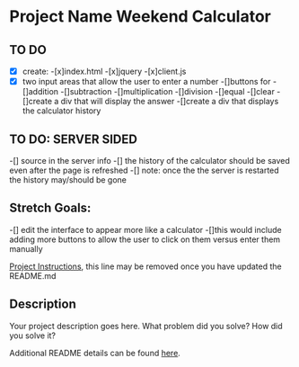# Project Name Weekend Calculator
## TO DO 
-[x] create:
    -[x]index.html
    -[x]jquery
    -[x]client.js
-[x] two input areas that allow the user to enter a number 
-[]buttons for 
    -[]addition
    -[]subtraction 
    -[]multiplication 
    -[]division 
    -[]equal 
    -[]clear 
-[]create a div that will display the answer 
-[]create a div that displays the calculator history 

## TO DO: SERVER SIDED
-[] source in the server info 
-[] the history of the calculator should be saved even after the page is refreshed 
-[] note: once the the server is restarted the history may/should be gone 

## Stretch Goals:
-[] edit the interface to appear more like a calculator 
    -[]this would include adding more buttons to allow the user to click on them versus enter them manually 



[Project Instructions](./INSTRUCTIONS.md), this line may be removed once you have updated the README.md

## Description

Your project description goes here. What problem did you solve? How did you solve it?

Additional README details can be found [here](https://github.com/PrimeAcademy/readme-template/blob/master/README.md).
